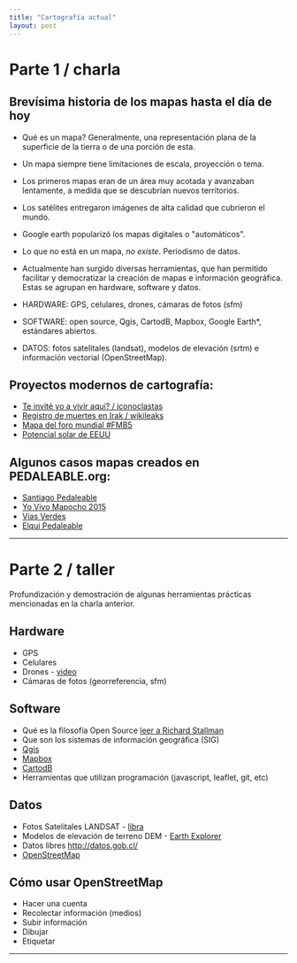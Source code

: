 ```yaml
---
title: "Cartografía actual"
layout: post
---
```


# Parte 1 / charla

## Brevísima historia de los mapas hasta el día de hoy

- Qué es un mapa? Generalmente, una representación plana de la superficie de la tierra o de una porción de esta.

- Un mapa siempre tiene limitaciones de escala, proyección o tema.

- Los primeros mapas eran de un área muy acotada y avanzaban lentamente, a medida que se descubrían nuevos territorios.

- Los satélites entregaron imágenes de alta calidad que cubrieron el mundo.

- Google earth popularizó los mapas digitales o "automáticos".

- Lo que no está en un mapa, *no existe*. Periodismo de datos.

- Actualmente han surgido diversas herramientas, que han permitido facilitar y democratizar la creación de mapas e información geográfica. Estas se agrupan en hardware, software y datos.

- HARDWARE: GPS, celulares, drones, cámaras de fotos (sfm)

- SOFTWARE: open source, Qgis, CartodB, Mapbox, Google Earth*, estándares abiertos.

- DATOS: fotos satelitales (landsat), modelos de elevación (srtm) e información vectorial (OpenStreetMap).

## Proyectos modernos de cartografía:

- [Te invité yo a vivir aquí? / iconoclastas](http://www.iconoclasistas.net/post/te-invite-yo-a-vivir-aqui/)
- [Registro de muertes en Irak / wikileaks](http://www.theguardian.com/world/datablog/interactive/2010/oct/23/wikileaks-iraq-deaths-map)
- [Mapa del foro mundial #FMB5](http://map8.cl/rutas/)
- [Potencial solar de EEUU](https://www.mapbox.com/blog/solar-potential/)

## Algunos casos mapas creados en PEDALEABLE.org:

- [Santiago Pedaleable](http://ignacioabe.cl/santiago-pedaleable/)
- [Yo Vivo Mapocho 2015](http://www.yovivomapocho.cl/#acceso-y-horarios)
-  [Vías Verdes](http://ignacioabe.cl/vias-verdes/)
- [Elqui Pedaleable](http://www.elquipedaleable.cl/mapa/)

---

# Parte 2 / taller

Profundización y demostración de algunas herramientas prácticas mencionadas en la charla anterior.

## Hardware

- GPS
- Celulares
- Drones - [video](https://www.mapbox.com/blog/drone-imagery-openstreetmap/)
- Cámaras de fotos (georreferencia, sfm)

## Software

- Qué es la filosofía Open Source [leer a Richard Stallman](https://www.gnu.org/philosophy/fsfs/free_software.es.pdf)
- Que son los sistemas de información geográfica (SIG)
- [Qgis](http://qgis.org/es/site/)
- [Mapbox](https://www.mapbox.com/)
- [CartodB](https://cartodb.com/)
- Herramientas que utilizan programación (javascript, leaflet, git, etc)

## Datos

- Fotos Satelitales LANDSAT -  [libra](https://libra.developmentseed.org/)
- Modelos de elevación de terreno DEM - [Earth Explorer](http://earthexplorer.usgs.gov/)
- Datos libres <http://datos.gob.cl/>
- [OpenStreetMap](https://www.openstreetmap.org)

## Cómo usar OpenStreetMap

- Hacer una cuenta
- Recolectar información (medios)
- Subir información
- Dibujar
- Etiquetar

---
